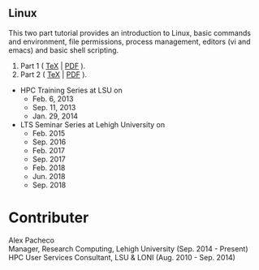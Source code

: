 ## Linux
This two part tutorial provides an introduction to Linux, basic commands and environment, 
file permissions, process management, editors (vi and emacs) and basic shell scripting.

  1. Part 1 ( [TeX](Linux-1.tex) | [PDF](Linux-1.pdf) ).
  2. Part 2 ( [TeX](Linux-2.tex) | [PDF](Linux-2.pdf) ).

  * HPC Training Series at LSU on
    + Feb. 6, 2013
    + Sep. 11, 2013
    + Jan. 29, 2014
  * LTS Seminar Series at Lehigh University on
    + Feb. 2015
    + Sep. 2016
    + Feb. 2017
    + Sep. 2017
    + Feb. 2018
    + Jun. 2018
    + Sep. 2018


# Contributer
Alex Pacheco  
 Manager, Research Computing, Lehigh University (Sep. 2014 - Present)  
 HPC User Services Consultant, LSU & LONI (Aug. 2010 - Sep. 2014)  
